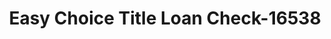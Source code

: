 ---
f_zip-code: 83501
f_state-code: ID
title: Easy Choice Title Loan Check-16538
f_phone: 208-798-0798
f_city-only: Lewiston
f_address: 1608 21st Street Lewiston
f_location-unique-id: '16538'
slug: easy-choice-title-loan-check-16538
updated-on: '2024-05-30T13:46:58.046Z'
created-on: '2024-05-30T13:36:59.803Z'
published-on: '2024-05-30T13:54:32.469Z'
f_city-state: cms/city/lewiston-id.md
f_company: cms/company/easy-choice-title-loan-check.md
f_state: cms/state/idaho.md
layout: '[payday-loan].html'
tags: payday-loan
---